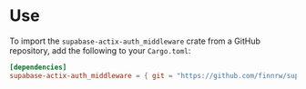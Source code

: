 # Use

To import the `supabase-actix-auth_middleware` crate from a GitHub repository, add the following to your `Cargo.toml`:

```toml
[dependencies]
supabase-actix-auth_middleware = { git = "https://github.com/finnrw/supabase-actix-auth_middleware.git" }
```
